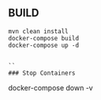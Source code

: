 ## BUILD

```
mvn clean install
docker-compose build
docker-compose up -d 


``
### Stop Containers
```
docker-compose down -v
```
